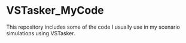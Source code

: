 # VSTasker_MyCode

This repository includes some of the code I usually use in my scenario simulations using VSTasker.
